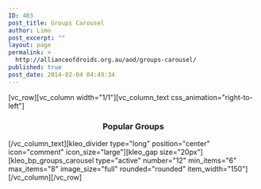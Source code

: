 ```yaml
---
ID: 403
post_title: Groups Carousel
author: Limo
post_excerpt: ""
layout: page
permalink: >
  http://allianceofdroids.org.au/aod/groups-carousel/
published: true
post_date: 2014-02-04 04:49:34
---
```

[vc_row][vc_column width="1/1"][vc_column_text css_animation="right-to-left"]
<h3 style="text-align: center;">Popular Groups</h3>
[/vc_column_text][kleo_divider type="long" position="center" icon="comment" icon_size="large"][kleo_gap size="20px"][kleo_bp_groups_carousel type="active" number="12" min_items="6" max_items="8" image_size="full" rounded="rounded" item_width="150"][/vc_column][/vc_row]